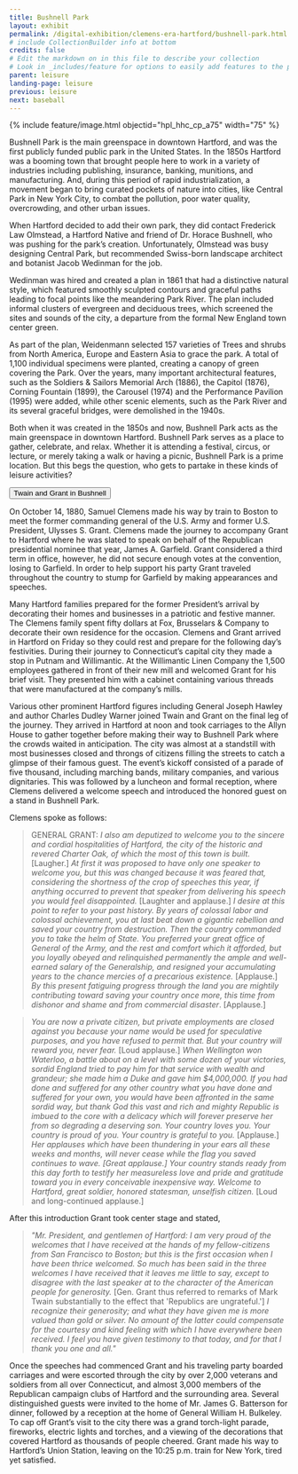 ```yaml
---
title: Bushnell Park
layout: exhibit
permalink: /digital-exhibition/clemens-era-hartford/bushnell-park.html
# include CollectionBuilder info at bottom
credits: false
# Edit the markdown on in this file to describe your collection
# Look in _includes/feature for options to easily add features to the page
parent: leisure
landing-page: leisure
previous: leisure
next: baseball
---
```


{% include feature/image.html objectid="hpl_hhc_cp_a75" width="75" %}

Bushnell Park is the main greenspace in downtown Hartford, and was the first publicly funded public park in the United States. In the 1850s Hartford was a booming town that brought people here to work in a variety of industries including publishing, insurance, banking, munitions, and manufacturing. And, during this period of rapid industrialization, a movement began to bring curated pockets of nature into cities, like Central Park in New York City, to combat the pollution, poor water quality, overcrowding, and other urban issues. 

When Hartford decided to add their own park, they did contact Frederick Law Olmstead, a Hartford Native and friend of Dr. Horace Bushnell, who was pushing for the park’s creation. Unfortunately, Olmstead was busy designing Central Park, but recommended Swiss-born landscape architect and botanist Jacob Wedinman for the job. 

Wedinman was hired and created a plan in 1861 that had a distinctive natural style, which featured smoothly sculpted contours and graceful paths leading to focal points like the meandering Park River. The plan included informal clusters of evergreen and deciduous trees, which screened the sites and sounds of the city, a departure from the formal New England town center green.

As part of the plan, Weidenmann selected 157 varieties of Trees and shrubs from North America, Europe and Eastern Asia to grace the park. A total of 1,100 individual specimens were planted, creating a canopy of green covering the Park. Over the years, many important architectural features, such as the Soldiers & Sailors Memorial Arch (1886), the Capitol (1876), Corning Fountain (1899), the Carousel (1974) and the Performance Pavilion (1995) were added, while other scenic elements, such as the Park River and its several graceful bridges, were demolished in the 1940s.

Both when it was created in the 1850s and now, Bushnell Park acts as the main greenspace in downtown Hartford. Bushnell Park serves as a place to gather, celebrate, and relax. Whether it is attending a festival, circus, or lecture, or merely taking a walk or having a picnic, Bushnell Park is a prime location. But this begs the question, who gets to partake in these kinds of leisure activities?

<button type="button" class="collapsible">Twain and Grant in Bushnell</button>
<div class="content">
  <p>On October 14, 1880, Samuel Clemens made his way by train to Boston to meet the former commanding general of the U.S. Army and former U.S. President, Ulysses S. Grant. Clemens made the journey to accompany Grant to Hartford where he was slated to speak on behalf of the Republican presidential nominee that year, James A. Garfield. Grant considered a third term in office, however, he did not secure enough votes at the convention, losing to Garfield. In order to help support his party Grant traveled throughout the country to stump for Garfield by making appearances and speeches. 

<p>Many Hartford families prepared for the former President’s arrival by decorating their homes and businesses in a patriotic and festive manner. The Clemens family spent fifty dollars at Fox, Brusselars & Company to decorate their own residence for the occasion. Clemens and Grant arrived in Hartford on Friday so they could rest and prepare for the following day’s festivities. During their journey to Connecticut’s capital city they made a stop in Putnam and Willimantic. At the Willimantic Linen Company the 1,500 employees gathered in front of their new mill and welcomed Grant for his brief visit. They presented him with a cabinet containing various threads that were manufactured at the company’s mills.

<p>Various other prominent Hartford figures including General Joseph Hawley and author Charles Dudley Warner joined Twain and Grant on the final leg of the journey. They arrived in Hartford at noon and took carriages to the Allyn House to gather together before making their way to Bushnell Park where the crowds waited in anticipation. The city was almost at a standstill with most businesses closed and throngs of citizens filling the streets to catch a glimpse of their famous guest. The event’s kickoff consisted of a parade of five thousand,  including marching bands, military companies, and various dignitaries. This was followed by a luncheon and formal reception, where Clemens delivered a welcome speech and introduced the honored guest on a stand in Bushnell Park.

Clemens spoke as follows:

> GENERAL GRANT: _I also am deputized to welcome you to the sincere and cordial hospitalities of Hartford, the city of the historic and revered Charter Oak, of which the most of this town is built._ [Laugher.] _At first it was proposed to have only one speaker to welcome you, but this was changed because it was feared that, considering the shortness of the crop of speeches this year, if anything occurred to prevent that speaker from delivering his speech you would feel disappointed._ [Laughter and applause.] _I desire at this point to refer to your past history. By years of colossal labor and colossal achievement, you at last beat down a gigantic rebellion and saved your country from destruction. Then the country commanded you to take the helm of State. You preferred your great office of General of the Army, and the rest and comfort which it afforded, but you loyally obeyed and relinquished permanently the ample and well-earned salary of the Generalship, and resigned your accumulating years to the chance mercies of a precarious existence._ [Applause.] _By this present fatiguing progress through the land you are mightily contributing toward saving your country once more, this time from dishonor and shame and from commercial disaster_. [Applause.]

> _You are now a private citizen, but private employments are closed against you because your name would be used for speculative purposes, and you have refused to permit that. But your country will reward you, never fear._ [Loud applause.] _When Wellington won Waterloo, a battle about on a level with some dozen of your victories, sordid England tried to pay him for that service with wealth and grandeur; she made him a Duke and gave him $4,000,000. If you had done and suffered for any other country what you have done and suffered for your own, you would have been affronted in the same sordid way, but thank God this vast and rich and mighty Republic is imbued to the core with a delicacy which will forever preserve her from so degrading a deserving son. Your country loves you. Your country is proud of you. Your country is grateful to you._ [Applause.] _Her applauses which have been thundering in your ears all these weeks and months, will never cease while the flag you saved continues to wave. [Great applause.] Your country stands ready from this day forth to testify her measureless love and pride and gratitude toward you in every conceivable inexpensive way. Welcome to Hartford, great soldier, honored statesman, unselfish citizen._ [Loud and long-continued applause.]

<p> After this introduction Grant took center stage and stated,</p>

> _"Mr. President, and gentlemen of Hartford: I am very proud of the welcomes that I have received at the hands of my fellow-citizens from San Francisco to Boston; but this is the first occasion when I have been thrice welcomed. So much has been said in the three welcomes I have received that it leaves me little to say, except to disagree with the last speaker at to the character of the American people for generosity._ [Gen. Grant thus referred to remarks of Mark Twain substantially to the effect that 'Republics are ungrateful.'] _I recognize their generosity; and what they have given me is more valued than gold or silver. No amount of the latter could compensate for the courtesy and kind feeling with which I have everywhere been received. I feel you have given testimony to that today, and for that I thank you one and all."_
  
<p>Once the speeches had commenced Grant and his traveling party boarded carriages and were escorted through the city by over 2,000 veterans and soldiers from all over Connecticut, and almost 3,000 members of the Republican campaign clubs of Hartford and the surrounding area. Several distinguished guests were invited to the home of Mr. James G. Batterson for dinner, followed by a reception at the home of General William H. Bulkeley. To cap off Grant’s visit to the city there was a grand torch-light parade, fireworks, electric lights and torches, and a viewing of the decorations that covered Hartford as thousands of people cheered. Grant made his way to Hartford’s Union Station, leaving on the 10:25 p.m. train for New York, tired yet satisfied. </p>
</div>
